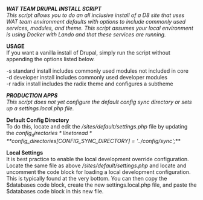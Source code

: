 ***WAT TEAM DRUPAL INSTALL SCRIPT***  
*This script allows you to do an all inclusive install of a D8 site that uses WAT team environment defaults with options to include commonly used services, modules, and theme. This script assumes your local environment is using Docker with Lando and that these services are running.*  

**USAGE**  
If you want a vanilla install of Drupal, simply run the script without appending the options listed below.    

-s standard install includes commonly used modules not included in core  
-d developer install includes commonly used developer modules  
-r radix install includes the radix theme and configures a subtheme  

***PRODUCTION APPS***  
*This script does not yet configure the default config sync directory or sets up a settings.local.php file.*  

**Default Config Directory**  
To do this, locate and edit the *<webroot>/sites/default/settings.php* file by updating the *$config_directories* line to read ***$config_directories[CONFIG_SYNC_DIRECTORY] = '../config/sync';***  

**Local Settings**  
It is best practice to enable the local development override configuration. Locate the same file as above *<webroot>/sites/default/settings.php* and locate and uncomment the code block for loading a local development configuration. This is typically found at the very bottom. You can then copy the $databases code block, create the new settings.local.php file, and paste the $databases code block in this new file.
